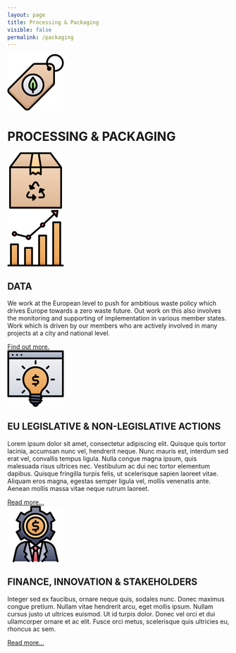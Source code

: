 ```yaml
---
layout: page
title: Processing & Packaging
visible: false
permalink: /packaging
---
```


<div>
	<div class="centered-title">
		<img src="/assets/icons/DrawKit-Ecology/Color/Eco Tag.svg">
		<h1>PROCESSING & PACKAGING</h1>
		<img src="/assets/icons/DrawKit-Ecology/Color/Package.svg">
	</div>
	<div class="flex-container">
		<div class="row">
			<img class="card-img" src="/assets/icons/DrawKit-SaaS/Color/Hockey stick growth.svg">
			<div class="card-descr">
				<h2>DATA</h2>
				<p>We work at the European level to push for ambitious waste policy which drives Europe towards a zero waste future. Out work on this also involves the monitoring and supporting of implementation in various member states. Work which is driven by our members who are actively involved in many projects at a city and national level.</p>
				<a href="/packaging/data">Find out more.</a>
			</div>
		</div>
		<div class="row">
			<img class="card-img" src="/assets/icons/DrawKit-SaaS/Color/Creative Idea.svg">
			<div class="card-descr">
				<h2>EU LEGISLATIVE & NON-LEGISLATIVE ACTIONS</h2>
				<p>Lorem ipsum dolor sit amet, consectetur adipiscing elit. Quisque quis tortor lacinia, accumsan nunc vel, hendrerit neque. Nunc mauris est, interdum sed erat vel, convallis tempus ligula. Nulla congue magna ipsum, quis malesuada risus ultrices nec. Vestibulum ac dui nec tortor elementum dapibus. Quisque fringilla turpis felis, ut scelerisque sapien laoreet vitae. Aliquam eros magna, egestas semper ligula vel, mollis venenatis ante. Aenean mollis massa vitae neque rutrum laoreet.</p>
				<a href="#">Read more...</a>
			</div>
		</div>
		<div class="row">
			<img class="card-img" src="/assets/icons/DrawKit-SaaS/Color/Investor.svg">
			<div class="card-descr">
				<h2>FINANCE, INNOVATION & STAKEHOLDERS</h2>
				<p>Integer sed ex faucibus, ornare neque quis, sodales nunc. Donec maximus congue pretium. Nullam vitae hendrerit arcu, eget mollis ipsum. Nullam cursus justo ut ultrices euismod. Ut id turpis dolor. Donec vel orci et dui ullamcorper ornare et ac elit. Fusce orci metus, scelerisque quis ultricies eu, rhoncus ac sem.</p>
				<a href="#">Read more...</a>
			</div>
		</div>
	</div>

</div>





